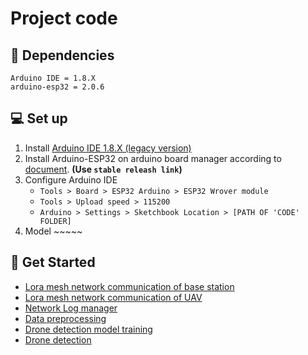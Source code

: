 # Project code

## 🔗 Dependencies
```
Arduino IDE = 1.8.X
arduino-esp32 = 2.0.6
```


## 💻 Set up
1. Install [Arduino IDE 1.8.X (legacy version)](https://www.arduino.cc/en/software)
2. Install Arduino-ESP32 on arduino board manager according to [document](https://docs.espressif.com/projects/arduino-esp32/en/latest/installing.html#installing-using-arduino-ide). **(Use `stable releash link`)**
3. Configure Arduino IDE
    - ```Tools > Board > ESP32 Arduino > ESP32 Wrover module```
    - ```Tools > Upload speed > 115200```
    - ```Arduino > Settings > Sketchbook Location > [PATH OF 'CODE' FOLDER]```
4. Model ~~~~~

## 🚀 Get Started
- [Lora mesh network communication of base station](./arduino/sketch/GroundLoRaMesh)
- [Lora mesh network communication of UAV](./arduino/sketch/NodeLoRaMesh)
- [Network Log manager](./arduino/sketch/LogBuilder)
- [Data preprocessing](./dataset_pre-processing)
- [Drone detection model training](./model_training)
- [Drone detection](./arduino/sketch/Drone_detection)